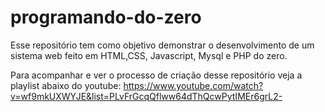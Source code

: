 # programando-do-zero

Esse repositório tem como objetivo demonstrar o desenvolvimento de um sistema web feito em HTML,CSS, Javascript, Mysql e PHP do zero.

Para acompanhar e ver o processo de criação desse repositório veja a playlist abaixo do youtube:
https://www.youtube.com/watch?v=wf9mkUXWYJE&list=PLvFrGcqQflww64dThQcwPytIMEr6grL2-